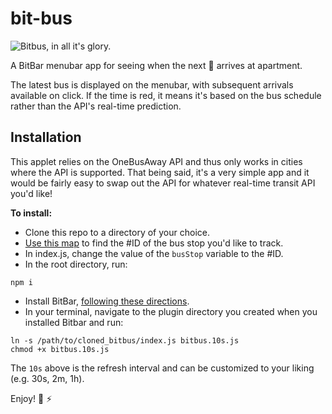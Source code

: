 # bit-bus

![Bitbus, in all it's glory.](http://i.imgur.com/s5GbKRq.png)

A BitBar menubar app for seeing when the next :bus: arrives at apartment.

The latest bus is displayed on the menubar, with subsequent arrivals available on click. If the time is red, it means it's based on the bus schedule rather than the API's real-time prediction.

## Installation

This applet relies on the OneBusAway API and thus only works in cities where the API is supported. That being said, it's a very simple app and it would be fairly easy to swap out the API for whatever real-time transit API you'd like!

**To install:**

- Clone this repo to a directory of your choice.
- [Use this map](http://onebusaway.org/where/standard/) to find the #ID of the bus stop you'd like to track.
- In index.js, change the value of the `busStop` variable to the #ID.
- In the root directory, run:
```
npm i
```

- Install BitBar, [following these directions](https://github.com/matryer/bitbar#get-started).
- In your terminal, navigate to the plugin directory you created when you installed Bitbar and run:
```
ln -s /path/to/cloned_bitbus/index.js bitbus.10s.js
chmod +x bitbus.10s.js
```

The `10s` above is the refresh interval and can be customized to your liking (e.g. 30s, 2m, 1h).

Enjoy! :facepunch: :zap:
